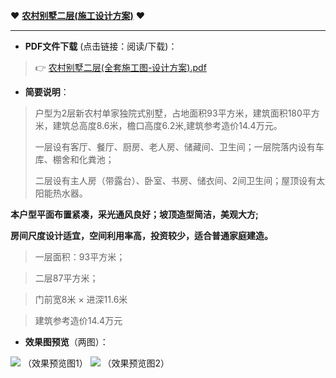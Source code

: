 
 ❤ **[农村别墅二层(施工设计方案)](https://taoste.github.io/Hello-World/Technical%20File(PDF)/农村别墅二层(施工设计方案)/)**  ❤ 

-------------------------------------------

- **PDF文件下载** (点击链接：阅读/下载)：

>   👉 [农村别墅二层(全套施工图-设计方案).pdf](https://taoste.github.io/Hello-World/Technical%20File(PDF)/农村别墅二层(施工设计方案)/农村别墅二层(全套施工图-设计方案).pdf)

- **简要说明**：

> 户型为2层新农村单家独院式别墅，占地面积93平方米，建筑面积180平方米，建筑总高度8.6米，檐口高度6.2米,建筑参考造价14.4万元。
> 
> 一层设有客厅、餐厅、厨房、老人房、储藏间、卫生间；一层院落内设有车库、棚舍和化粪池；
> 
> 二层设有主人房（带露台）、卧室、书房、储衣间、2间卫生间；屋顶设有太阳能热水器。


**本户型平面布置紧凑，采光通风良好；坡顶造型简洁，美观大方;**

**房间尺度设计适宜，空间利用率高，投资较少，适合普通家庭建造。**

> 一层面积：93平方米；

> 二层87平方米；

> 门前宽8米 × 进深11.6米

> 建筑参考造价14.4万元

- **效果图预览**（两图）：

<img src="https://raw.githubusercontent.com/taoste/Hello-World/master/Technical%20File(PDF)/%E5%86%9C%E6%9D%91%E5%88%AB%E5%A2%85%E4%BA%8C%E5%B1%82(%E6%96%BD%E5%B7%A5%E8%AE%BE%E8%AE%A1%E6%96%B9%E6%A1%88)/%E6%95%88%E6%9E%9C%E5%9B%BE1.jpg?raw=true"/>
（效果预览图1）
<img src="https://raw.githubusercontent.com/taoste/Hello-World/master/Technical%20File(PDF)/%E5%86%9C%E6%9D%91%E5%88%AB%E5%A2%85%E4%BA%8C%E5%B1%82(%E6%96%BD%E5%B7%A5%E8%AE%BE%E8%AE%A1%E6%96%B9%E6%A1%88)/%E6%95%88%E6%9E%9C%E5%9B%BE2.jpg?raw=true"/>
（效果预览图2）
